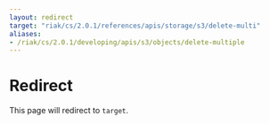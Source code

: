 ```yaml
---
layout: redirect
target: "riak/cs/2.0.1/references/apis/storage/s3/delete-multi"
aliases:
- /riak/cs/2.0.1/developing/apis/s3/objects/delete-multiple
---
```


# Redirect

This page will redirect to `target`.
